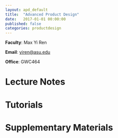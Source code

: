 ```yaml
---
layout: apd_default
title:  "Advanced Product Design"
date:   2017-01-01 00:00:00
published: false
categories: productdesign
---
```

**Faculty**: Max Yi Ren 

**Email**: yiren@asu.edu 

**Office**: GWC464



# Lecture Notes

# Tutorials

# Supplementary Materials